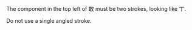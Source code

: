 The component in the top left of 敢 must be two strokes, looking like 丅.

Do not use a single angled stroke.
